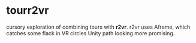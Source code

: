 # tourr2vr

cursory exploration of combining tours with **r2vr**. r2vr uses Aframe, which catches some flack in VR circles Unity path looking more promising. 

